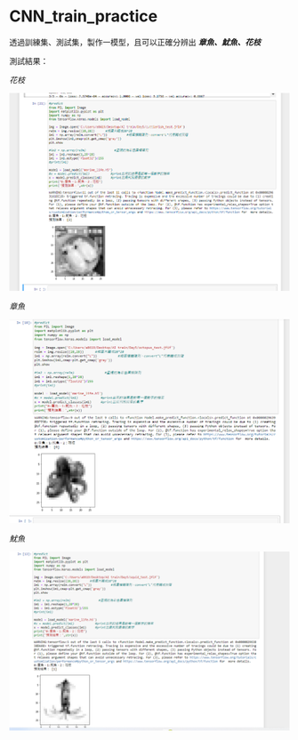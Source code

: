 # CNN_train_practice

透過訓練集、測試集，製作一模型，且可以正確分辨出 ***章魚、魷魚、花枝***

測試結果：

*花枝*

 ![image](https://github.com/110916041/CNN_train_practice/blob/174ade30aeb6684769ea52542fcec8fc3ff5611d/image/cuttlefish_predict.png)

 *章魚*
 
 ![image](https://github.com/110916041/CNN_train_practice/blob/174ade30aeb6684769ea52542fcec8fc3ff5611d/image/octopus_predict.png)

*魷魚*
 
 ![image](https://github.com/110916041/CNN_train_practice/blob/174ade30aeb6684769ea52542fcec8fc3ff5611d/image/squid_predict.png)
